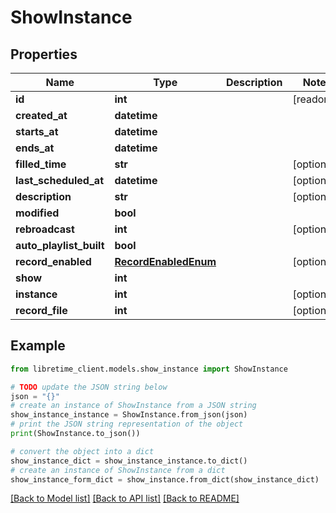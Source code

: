 # ShowInstance


## Properties

Name | Type | Description | Notes
------------ | ------------- | ------------- | -------------
**id** | **int** |  | [readonly] 
**created_at** | **datetime** |  | 
**starts_at** | **datetime** |  | 
**ends_at** | **datetime** |  | 
**filled_time** | **str** |  | [optional] 
**last_scheduled_at** | **datetime** |  | [optional] 
**description** | **str** |  | [optional] 
**modified** | **bool** |  | 
**rebroadcast** | **int** |  | [optional] 
**auto_playlist_built** | **bool** |  | 
**record_enabled** | [**RecordEnabledEnum**](RecordEnabledEnum.md) |  | [optional] 
**show** | **int** |  | 
**instance** | **int** |  | [optional] 
**record_file** | **int** |  | [optional] 

## Example

```python
from libretime_client.models.show_instance import ShowInstance

# TODO update the JSON string below
json = "{}"
# create an instance of ShowInstance from a JSON string
show_instance_instance = ShowInstance.from_json(json)
# print the JSON string representation of the object
print(ShowInstance.to_json())

# convert the object into a dict
show_instance_dict = show_instance_instance.to_dict()
# create an instance of ShowInstance from a dict
show_instance_form_dict = show_instance.from_dict(show_instance_dict)
```
[[Back to Model list]](../README.md#documentation-for-models) [[Back to API list]](../README.md#documentation-for-api-endpoints) [[Back to README]](../README.md)


